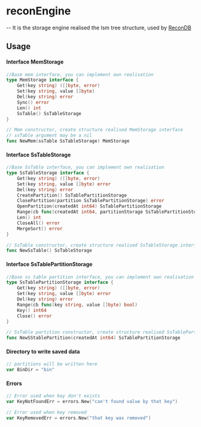 # reconEngine
--
It is the storage engine realised the lsm tree structure, used by [ReconDB](https://github.com/Mnwa/Recon)

## Usage

#### Interface MemStorage

```go
//Base mem interface, you can implement own realisation
type MemStorage interface {
	Get(key string) ([]byte, error)
	Set(key string, value []byte)
	Del(key string) error
	Sync() error
	Len() int
	SsTable() SsTableStorage
}
```

```go
// Mem constructor, create structure realised MemStorage interface
// ssTable argument may be a nil
func NewMem(ssTable SsTableStorage) MemStorage
```

#### Interface SsTableStorage

```go
//Base SsTable interface, you can implement own realisation
type SsTableStorage interface {
	Get(key string) ([]byte, error)
	Set(key string, value []byte) error
	Del(key string) error
	CreatePartition() SsTablePartitionStorage
	ClosePartition(partition SsTablePartitionStorage) error
	OpenPartition(createdAt int64) SsTablePartitionStorage
	Range(cb func(createdAt int64, partitionStorage SsTablePartitionStorage) bool)
	Len() int
	CloseAll() error
	MergeSort() error
}
```

```go
// SsTable constructor, create structure realised SsTableStorage interface
func NewSsTable() SsTableStorage
```

#### Interface SsTablePartitionStorage

```go
//Base ss table partition interface, you can implement own realisation
type SsTablePartitionStorage interface {
	Get(key string) ([]byte, error)
	Set(key string, value []byte) error
	Del(key string) error
	Range(cb func(key string, value []byte) bool)
	Key() int64
	Close() error
}
```

```go
// SsTable partition constructor, create structure realised SsTablePartitionStorage interface
func NewSStablePartition(createdAt int64) SsTablePartitionStorage
```

#### Directory to write saved data
```go
// partitions will be written here
var BinDir = "bin"
```

#### Errors
```go
// Error used when key don't exists
var KeyNotFoundErr = errors.New("can't found value by that key")
```
```go
// Error used when key removed
var KeyRemovedErr = errors.New("that key was removed")
```